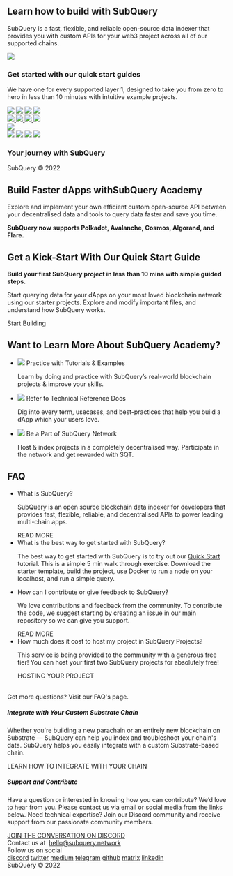 <link rel="stylesheet" href="/assets/style/welcome.css" as="style" />
<div class="welcomeContainer">
  <div class="banner">
    <div class="layout">
      <div class="ct">
        <h2>Learn how to build with SubQuery</h2>
        <p>SubQuery is a fast, flexible, and reliable open-source data indexer that provides you with custom APIs for your web3 project across all of our supported chains. </p>
      </div>
      <img src="/assets/img/welcomeBanner.svg" />
    </div>
  </div>
  <div class="quickStart layout">
    <h3>Get started with our quick start guides</h3>
    <p>We have one for every supported layer 1, designed to take you from zero to hero in less than 10 minutes with intuitive example projects.</p>
    <div class="quickStartList">
      <div class="col">
        <a class="item" href="https://academy.subquery.network/quickstart/quickstart_chains/algorand.html" target="_blank">
          <img src="/assets/img/logo_algorand.svg" />
          <img src="/assets/img/logo_algorand_blue.svg" />
        </a>
        <a class="item" href="https://academy.subquery.network/quickstart/quickstart_chains/polkadot.html" target="_blank">
          <img src="/assets/img/logo_polkadot.svg" />
          <img src="/assets/img/logo_polkadot_blue.svg" />
        </a>
      </div>
      <div class="col">
        <a class="item" href="https://academy.subquery.network/quickstart/quickstart_chains/avalanche.html" target="_blank">
          <img src="/assets/img/logo_avalanche.svg" />
          <img src="/assets/img/logo_avalanche_blue.svg" />
        </a>
        <a class="item" href="https://academy.subquery.network/quickstart/quickstart_chains/terra.html" target="_blank">
          <img src="/assets/img/logo_terra.svg" />
          <img src="/assets/img/logo_terra_blue.svg" />
        </a>
      </div>
      <div class="col">
        <div class="itemGroup">
          <img src="/assets/img/logo_cosmos.svg" />
          <div>
            <a class="item" href="https://academy.subquery.network/quickstart/quickstart_chains/cosmos-cronos.html" target="_blank">
              <img src="/assets/img/logo_cosmos_cronos.svg" />
              <img src="/assets/img/logo_cosmos_cronos_blue.svg" />
            </a>
            <a class="item" href="https://academy.subquery.network/quickstart/quickstart_chains/cosmos.html" target="_blank">
              <img src="/assets/img/logo_cosmos_juno.svg" />
              <img src="/assets/img/logo_cosmos_juno_blue.svg" />
            </a>
          </div>
        </div>
      </div>
    </div>
  </div>
  <div class="journey main">
    <h3>Your journey with SubQuery</h3>

  </div>
  <div class="graphGuide main"></div>
  <div class="advancedFeatures main"></div>
  <div class="textImageSection main depthLearning"></div>
  <div class="faqs main"></div>
  <div class="textImageSection main depthLearning"></div>
  <div class="help main"></div>
  <div class="footer">
    <div class="main"><div>SubQuery © 2022</div></div>
  </div>

  <div class="top2Sections">
    <section class="welcomeWords">
      <div class="main">
        <div>
          <h2 class="welcomeTitle">Build Faster dApps with<span>SubQuery Academy</span></h2>
          <p>Explore and implement your own efficient custom open-source API between your decentralised data and tools to query data faster and save you time.</p>
          <p><strong>SubQuery now supports Polkadot, Avalanche, Cosmos, Algorand, and Flare.</strong></p>
        </div>
      </div>
    </section>
    <section class="startSection main">
      <div>
        <h2 class="title">Get a Kick-Start With Our <span>Quick Start Guide</span></h2>
        <p><strong>Build your first SubQuery project in less than 10 mins with simple guided steps.</strong></p>
        <p>Start querying data for your dApps on your most loved blockchain network using our starter projects. Explore and modify important files, and understand how SubQuery works.
        </p>
        <span class="button">
          <router-link :to="{path: '/quickstart/quickstart.html'}"> 
            <span>Start Building</span>
          </router-link>
        </span>
      </div>
    </section>
  </div>
  <div class="main">
    <div>
      <div>
      <h2 class="title" text-align:center>Want to Learn More About SubQuery Academy?</h2>
      </div>
      <ul class="list">
        <li>
          <router-link :to="{path: '/academy/tutorials_examples/introduction.html'}">
            <div>
              <img src="/assets/img/tutorialsIcon.svg" />
              <span>Practice with Tutorials & Examples</span>
              <p>Learn by doing and practice with SubQuery’s real-world blockchain projects & improve your skills.</p>
            </div>
          </router-link>
        </li>
        <li>
          <router-link :to="{path: '/build/introduction.html'}"> 
            <div>
              <img src="/assets/img/docsIcon.svg" />
              <span>Refer to Technical Reference Docs</span>
              <p>Dig into every term, usecases, and best-practices that help you build a dApp which your users love.</p>
            </div>
          </router-link>
        </li>
        <li>
          <router-link :to="{path: '/subquery_network/introduction.html'}"> 
            <div>
              <img src="/assets/img/networkIcon.svg" />
              <span>Be a Part of SubQuery Network</span>
              <p>Host & index projects in a completely decentralised way. Participate in the network and get rewarded with SQT.</p>
            </div>
          </router-link>
        </li>
      </ul>
    </div>
  </div>
  <section class="faqSection main">
    <div>
      <h2 class="title">FAQ</h2>
      <ul class="faqList">
        <li>
          <div class="title">What is SubQuery?</div>
          <div class="content">
            <p>SubQuery is an open source blockchain data indexer for developers that provides fast, flexible, reliable, and decentralised APIs to power leading multi-chain apps.</p>
            <span class="more">
              <router-link :to="{path: '/faqs/faqs.html#what-is-subquery'}">READ MORE</router-link>
            </span>
          </div>
        </li>
        <li>
          <div class="title">What is the best way to get started with SubQuery?</div>
          <div class="content">
            <p>The best way to get started with SubQuery is to try out our <a href="/quickstart/quickstart.html">Quick Start</a> tutorial. This is a simple 5 min walk through exercise. Download the starter template, build the project, use Docker to run a node on your localhost, and run a simple query.</p>
          </div>
        </li>
        <li>
          <div class="title">How can I contribute or give feedback to SubQuery?</div>
          <div class="content">
            <p>We love contributions and feedback from the community. To contribute the code, we suggest starting by creating an issue in our main repository so we can give you support.</p>
            <span class="more">
              <router-link :to="{path: '/faqs/faqs.html#how-can-i-contribute-or-give-feedback-to-subquery'}">READ MORE</router-link>
            </span> 
          </div>
        </li>
        <li>
          <div class="title">How much does it cost to host my project in SubQuery Projects?</div>
          <div class="content">
            <p>This service is being provided to the community with a generous free tier! You can host your first two SubQuery projects for absolutely free!</p>
            <span class="more">
              <router-link :to="{path: '/run_publish/publish.html'}">HOSTING YOUR PROJECT</router-link>
            </span>
          </div>
        </li>
      </ul><br>
      Got more questions? Visit our <router-link :to="{path: '/faqs/faqs.html'}">FAQ's</router-link> page.     
    </div>
  </section>
  <section class="main">
    <div>
      <div class="lastIntroduce lastIntroduce_1">
          <h5>Integrate with Your Custom Substrate Chain</h5>
          <p>Whether you're building a new parachain or an entirely new blockchain on Substrate — SubQuery can help you index and troubleshoot your chain's data. SubQuery helps you easily integrate with a custom Substrate-based chain.</p>
          <span class="more">
            <router-link :to="{path: '/build/manifest/polkadot.html#custom-substrate-chains'}">LEARN HOW TO INTEGRATE WITH YOUR CHAIN</router-link>
          </span>
      </div>
      <div class="lastIntroduce lastIntroduce_2">
          <h5>Support and Contribute</h5>
          <p>Have a question or interested in knowing how you can contribute? We’d love to hear from you. Please contact us via email or social media from the links below. Need technical expertise? Join our Discord community and receive support from our passionate community members. </p>
          <a class="more" target="_blank" href="https://discord.com/invite/subquery">JOIN THE CONVERSATION ON DISCORD</a>
      </div>
      </div>
  </section>
  <section class="main connectSection">
    <div class="email">
      <span>Contact us at&nbsp;</span>
      <a href="mailto:hello@subquery.network">hello@subquery.network</a>
    </div>
    <div>
      <div>Follow us on social</div>
      <div class="connectWay">
        <a href="https://discord.com/invite/78zg8aBSMG" target="_blank" class="connectDiscord">discord</a>
        <a href="https://twitter.com/subquerynetwork" target="_blank" class="connectTwitter">twitter</a>
        <a href="https://medium.com/@subquery" target="_blank" class="connectMedium">medium</a>
        <a href="https://t.me/subquerynetwork" target="_blank" class="connectTelegram">telegram</a>
        <a href="https://github.com/OnFinality-io/subql" target="_blank" class="connectGithub">github</a>
        <a href="https://matrix.to/#/#subquery:matrix.org" target="_blank" class="connectMatrix">matrix</a>
        <a href="https://www.linkedin.com/company/subquery/" target="_blank" class="connectLinkedin">linkedin</a>
      </div>
    </div>
  </section>
  <div class="footer">
    <div class="main"><div>SubQuery © 2022</div></div>
  </div>
</div>
<!--<script charset="utf-8" src="/assets/js/welcome.js"></script>-->
